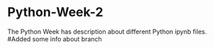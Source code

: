 # Python-Week-2
The Python Week has description about different Python ipynb files.
#Added some info about branch
